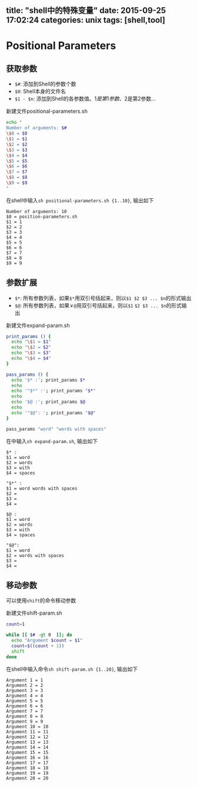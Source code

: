title: "shell中的特殊变量"
date: 2015-09-25 17:02:24
categories: unix
tags: [shell,tool]
---

# Positional Parameters
## 获取参数
* `$#`: 添加到Shell的参数个数
* `$0`: Shell本身的文件名
* `$1 - $n`: 添加到Shell的各参数值。$1是第1参数、$2是第2参数...

新建文件positional-parameters.sh

``` sh
echo "
Number of arguments: $#
\$0 = $0
\$1 = $1
\$2 = $2
\$3 = $3
\$4 = $4
\$5 = $5
\$6 = $6
\$7 = $7
\$8 = $8
\$9 = $9
"
```

在shell中输入`sh positional-parameters.sh {1..10}`, 输出如下

``` plain
Number of arguments: 10
$0 = position-parameters.sh
$1 = 1
$2 = 2
$3 = 3
$4 = 4
$5 = 5
$6 = 6
$7 = 7
$8 = 8
$9 = 9
```

<!-- more -->
## 参数扩展
* `$*`: 所有参数列表，如果`$*`用双引号括起来，则以`$1 $2 $3 ... $n`的形式输出
* `$@`: 所有参数列表，如果`￥@`用双引号括起来，则以`$1` `$2 $3 ... $n`的形式输出

新建文件expand-param.sh

``` sh
print_params () {
  echo "\$1 = $1"
  echo "\$2 = $2"
  echo "\$3 = $3"
  echo "\$4 = $4"
}

pass_params () {
  echo '$* :'; print_params $*
  echo
  echo '"$*" :'; print_params "$*"
  echo
  echo '$@ :'; print_params $@
  echo
  echo '"$@": '; print_params "$@"
}

pass_params "word" "words with spaces"
```

在中输入`sh expand-param.sh`, 输出如下
``` plain
$* :
$1 = word
$2 = words
$3 = with
$4 = spaces

"$*" :
$1 = word words with spaces
$2 =
$3 =
$4 =

$@ :
$1 = word
$2 = words
$3 = with
$4 = spaces

"$@":
$1 = word
$2 = words with spaces
$3 =
$4 =
```

## 移动参数
可以使用`shift`的命令移动参数

新建文件shift-param.sh

``` sh
count=1

while [[ $# -gt 0  ]]; do
  echo "Argument $count = $1"
  count=$((count + 1))
  shift
done
```
在shell中输入命令`sh shift-param.sh {1..20}`, 输出如下

``` plain
Argument 1 = 1
Argument 2 = 2
Argument 3 = 3
Argument 4 = 4
Argument 5 = 5
Argument 6 = 6
Argument 7 = 7
Argument 8 = 8
Argument 9 = 9
Argument 10 = 10
Argument 11 = 11
Argument 12 = 12
Argument 13 = 13
Argument 14 = 14
Argument 15 = 15
Argument 16 = 16
Argument 17 = 17
Argument 18 = 18
Argument 19 = 19
Argument 20 = 20
```
